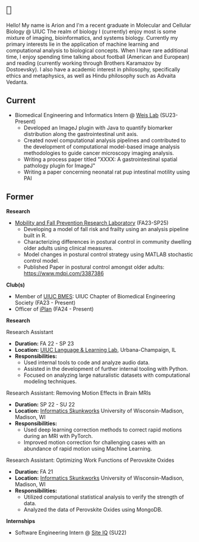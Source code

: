

<!--
**ariondey/ariondey** is a ✨ _special_ ✨ repository because its `README.md` (this file) appears on your GitHub profile.

Here are some ideas to get you started:

- 🔭 I’m currently working on ...
- 🌱 I’m currently learning ...
- 👯 I’m looking to collaborate on ...
- 🤔 I’m looking for help with ...
- 💬 Ask me about ...
- 📫 How to reach me: ...
- 😄 Pronouns: ...
- ⚡ Fun fact: ...
-->
# `🧬`

Hello! My name is Arion and I'm a recent graduate in Molecular and Cellular Biology @ UIUC
The realm of biology I (currently) enjoy most is some mixture of imaging, bioinformatics, and systems biology.
Currently my primary interests lie in the application of machine learning and computational analysis to biological concepts.
When I have rare additional time, I enjoy spending time talking about football (American and European) and reading (currently working through Brothers Karamazov by Dostoevsky).
I also have a academic interest in philosophy, specifically ethics and metaphysics, as well as Hindu philosophy such as Advaita Vedanta.


## Current
* Biomedical Engineering and Informatics Intern @ [Weis Lab](https://school.wakehealth.edu/research/labs/weis-lab) (SU23-Present)
  - Developed an ImageJ plugin with Java to quantify biomarker distribution along the gastrointestinal unit axis.
  - Created novel computational analysis pipelines and contributed to the development of computational model-based image analysis methodologies to guide cancer microscopy imaging analysis.
  - Writing a process paper titled "XXXX: A gastrointestinal spatial pathology plugin for ImageJ"
  - Writing a paper concerning neonatal rat pup intestinal motility using PAI

## Former
**Research**
* [Mobility and Fall Prevention Research Laboratory](https://mfp.kch.illinois.edu/) (FA23-SP25)
  - Developing a model of fall risk and frailty using an analysis pipeline built in R.
  - Characterizing differences in postural control in community dwelling older adults using clinical measures.
  - Model changes in postural control strategy using MATLAB stochastic control model.
  - Published Paper in postural control amongst older adults: https://www.mdpi.com/3387386


**Club(s)**
* Member of [UIUC BMES](https://www.bmes-uiuc.com/): UIUC Chapter of Biomedical Engineering Society (FA23 - Present)
* Officer of [iPlan](https://one.illinois.edu/iplan/home/) (FA24 - Present)
 


**Research**

Research Assistant
* **Duration:** FA 22 - SP 23
* **Location:** [UIUC Language & Learning Lab](https://github.com/UIUCLearningLanguageLab), Urbana-Champaign, IL
* **Responsibilities:**
  - Used internal tools to code and analyze audio data.
  - Assisted in the development of further internal tooling with Python.
  - Focused on analyzing large naturalistic datasets with computational modeling techniques.


Research Assistant: Removing Motion Effects in Brain MRIs
* **Duration:** SP 22 - SU 22
* **Location:** [Informatics Skunkworks](https://skunkworks.engr.wisc.edu/) University of Wisconsin-Madison, Madison, WI
* **Responsibilities:**
  - Used deep learning correction methods to correct rapid motions during an MRI with PyTorch.
  - Improved motion correction for challenging cases with an abundance of rapid motion using Machine Learning.

Research Assistant: Optimizing Work Functions of Perovskite Oxides
* **Duration:** FA 21
* **Location:** [Informatics Skunkworks](https://skunkworks.engr.wisc.edu/) University of Wisconsin-Madison, Madison, WI
* **Responsibilities:**
  - Utilized computational statistical analysis to verify the strength of data.
  - Analyzed the data of Perovskite Oxides using MongoDB.

**Internships**
* Software Engineering Intern @ [Site IQ](http://www.site-iq.com/) (SU22)
